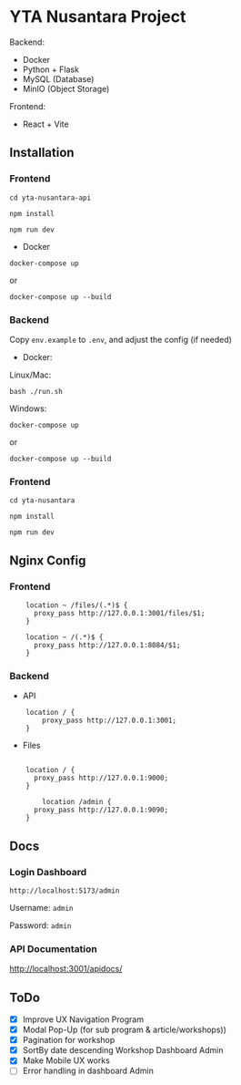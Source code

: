 # YTA Nusantara Project
Backend:
- Docker
- Python + Flask
- MySQL (Database)
- MinIO (Object Storage)

Frontend:
- React + Vite

## Installation
### Frontend
`cd yta-nusantara-api`

`npm install`

`npm run dev`

- Docker

`docker-compose up`

or

`docker-compose up --build`

### Backend

Copy `env.example` to `.env`, and adjust the config (if needed)

- Docker:

Linux/Mac:

`bash ./run.sh`

Windows:

`docker-compose up`

or

`docker-compose up --build`

### Frontend
`cd yta-nusantara`

`npm install`

`npm run dev`

## Nginx Config

### Frontend

```
    location ~ /files/(.*)$ {
      proxy_pass http://127.0.0.1:3001/files/$1;
    }
    
    location ~ /(.*)$ {
      proxy_pass http://127.0.0.1:8084/$1;
    }
```


### Backend

- API

```
	location / {
        proxy_pass http://127.0.0.1:3001;
    }
```

- Files

```

	location / {
      proxy_pass http://127.0.0.1:9000;
    }
    
		location /admin {
      proxy_pass http://127.0.0.1:9090;
    }

```

## Docs
### Login Dashboard

`http://localhost:5173/admin`

Username: `admin`

Password: `admin`

### API Documentation

[http://localhost:3001/apidocs/](http://localhost:3000/apidocs/)

## ToDo
- [x] Improve UX Navigation Program
- [x] Modal Pop-Up (for sub program & article/workshops))
- [x] Pagination for workshop
- [x] SortBy date descending Workshop Dashboard Admin
- [x] Make Mobile UX works
- [ ] Error handling in dashboard Admin
